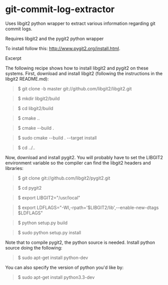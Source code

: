 git-commit-log-extractor
========================

Uses libgit2 python wrapper to extract various information regarding git commit logs.

Requires libgit2 and the pygit2 python wrapper

To install follow this: http://www.pygit2.org/install.html.

Excerpt

The following recipe shows how to install libgit2 and pygit2 on these systems. First,
download and install libgit2 (following the instructions in the libgit2 README.md):

>$ git clone -b master git://github.com/libgit2/libgit2.git

>$ mkdir libgit2/build

>$ cd libgit2/build

>$ cmake ..

>$ cmake --build .

>$ sudo cmake --build . --target install

>$ cd ../..

Now, download and install pygit2. You will probably have to set the LIBGIT2 environment
variable so the compiler can find the libgit2 headers and libraries:

>$ git clone git://github.com/libgit2/pygit2.git

>$ cd pygit2

>$ export LIBGIT2="/usr/local"

>$ export LDFLAGS="-Wl,-rpath='$LIBGIT2/lib',--enable-new-dtags $LDFLAGS"

>$ python setup.py build

>$ sudo python setup.py install

Note that to compile pygit2, the python source is needed. Install python source doing the following:

>$ sudo apt-get install python-dev

You can also specify the version of python you'd like by:

>$ sudo apt-get install python3.3-dev